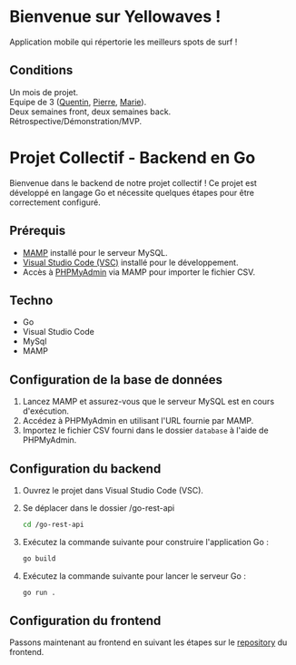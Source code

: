 # Bienvenue sur Yellowaves !  
Application mobile qui répertorie les meilleurs spots de surf !

## Conditions  
Un mois de projet.  
Equipe de 3 ([Quentin](https://www.linkedin.com/in/quentin-kerzerho/), [Pierre](https://www.linkedin.com/in/pierre-girard-468214246/), [Marie](https://www.linkedin.com/in/marie-c-97665394/)).  
Deux semaines front, deux semaines back.  
Rétrospective/Démonstration/MVP.  

# Projet Collectif - Backend en Go

Bienvenue dans le backend de notre projet collectif ! Ce projet est développé en langage Go et nécessite quelques étapes pour être correctement configuré.

## Prérequis

- [MAMP](https://www.mamp.info/) installé pour le serveur MySQL.
- [Visual Studio Code (VSC)](https://code.visualstudio.com/) installé pour le développement.
- Accès à [PHPMyAdmin](http://localhost:8888/phpmyadmin/) via MAMP pour importer le fichier CSV.

## Techno  
- Go
- Visual Studio Code
- MySql
- MAMP

## Configuration de la base de données

1. Lancez MAMP et assurez-vous que le serveur MySQL est en cours d'exécution.
2. Accédez à PHPMyAdmin en utilisant l'URL fournie par MAMP.
3. Importez le fichier CSV fourni dans le dossier `database` à l'aide de PHPMyAdmin.

## Configuration du backend

1. Ouvrez le projet dans Visual Studio Code (VSC).
2. Se déplacer dans le dossier /go-rest-api

   ```bash
   cd /go-rest-api
   
4. Exécutez la commande suivante pour construire l'application Go :

   ```bash
   go build

5. Exécutez la commande suivante pour lancer le serveur Go :
   
   ```bash
   go run . 

## Configuration du frontend

   Passons maintenant au frontend en suivant les étapes sur le [repository](https://github.com/adatechschool/projet-collectif-mobile-front-yellowaves) du frontend.
